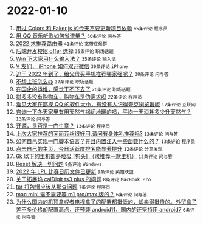 # 2022-01-10

1. [用过 Colors 和 Faker.js 的今天不要更新项目依赖](https://www.v2ex.com/t/827224) `65条评论` `程序员`
1. [用 QQ 音乐听歌如何省流量？](https://www.v2ex.com/t/827208) `50条评论` `问与答`
1. [2022 求推荐路由器](https://www.v2ex.com/t/827212) `41条评论` `宽带症候群`
1. [后端开发校招 offer 选择](https://www.v2ex.com/t/827223) `35条评论` `职场话题`
1. [Win 下大家用什么输入法？](https://www.v2ex.com/t/827232) `35条评论` `输入法`
1. [V 友们， iPhone 如何双开微信](https://www.v2ex.com/t/827238) `30条评论` `iPhone`
1. [迫于 2022 年到了，给父母买手机推荐哪家强呢？](https://www.v2ex.com/t/827237) `28条评论` `问与答`
1. [不想上班怎么办](https://www.v2ex.com/t/827233) `27条评论` `职场话题`
1. [在国企的运维，感觉干不下去了](https://www.v2ex.com/t/827241) `26条评论` `职场话题`
1. [拼多多没有购物车，购物车是伪需求吗](https://www.v2ex.com/t/827246) `22条评论` `程序员`
1. [看见大家在鄙视 QQ 的软件大小，有没有人记得夸克浏览器呢](https://www.v2ex.com/t/827235) `17条评论` `互联网`
1. [咨询一下冬天家里有用天然气锅炉地暖的吗，平均一天消耗多少升天然气？](https://www.v2ex.com/t/827264) `13条评论` `问与答`
1. [开源，是否是一门生意？](https://www.v2ex.com/t/827256) `13条评论` `程序员`
1. [上次大家推荐的芙丽芳丝很好用,请问有身体乳推荐吗?](https://www.v2ex.com/t/827228) `13条评论` `问与答`
1. [如何自己实现一门脚本语言？并且内置注入一些函数什么的？](https://www.v2ex.com/t/827209) `13条评论` `程序员`
1. [点击自己的主页，今日活跃度排名能显著提升](https://www.v2ex.com/t/827234) `12条评论` `分享发现`
1. [6k 以下的主机都是垃圾 [狗头] （求推荐一款主机）](https://www.v2ex.com/t/827231) `12条评论` `问与答`
1. [Reset 解决一切问题](https://www.v2ex.com/t/827253) `9条评论` `Windows`
1. [2022 年 LPL 比赛日历文件已更新](https://www.v2ex.com/t/827250) `9条评论` `英雄联盟`
1. [关于拓展坞 calDigit ts3 plus 的问题](https://www.v2ex.com/t/827211) `8条评论` `MacBook Pro`
1. [tar 打包慢应该从那查问题](https://www.v2ex.com/t/827277) `7条评论` `程序员`
1. [mac mini 需不需要等 m1 pro/max 版的？](https://www.v2ex.com/t/827257) `6条评论` `问与答`
1. [为什么国内的机顶盒或者电视盒子的配置都挺低的，却卖得挺贵的。外贸盒子差不多价格却配置高点，还预装 android11，国内的还坚持用 android7](https://www.v2ex.com/t/827249) `6条评论` `问与答`
